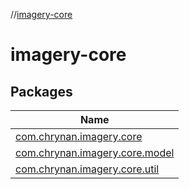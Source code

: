 //[imagery-core](index.md)

# imagery-core

## Packages

| Name |
|---|
| [com.chrynan.imagery.core](imagery-core/com.chrynan.imagery.core/index.md) |
| [com.chrynan.imagery.core.model](imagery-core/com.chrynan.imagery.core.model/index.md) |
| [com.chrynan.imagery.core.util](imagery-core/com.chrynan.imagery.core.util/index.md) |
